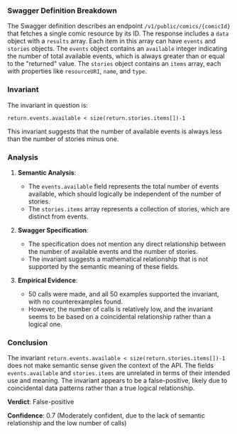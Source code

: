 ### Swagger Definition Breakdown

The Swagger definition describes an endpoint `/v1/public/comics/{comicId}` that fetches a single comic resource by its ID. The response includes a `data` object with a `results` array. Each item in this array can have `events` and `stories` objects. The `events` object contains an `available` integer indicating the number of total available events, which is always greater than or equal to the "returned" value. The `stories` object contains an `items` array, each with properties like `resourceURI`, `name`, and `type`.

### Invariant

The invariant in question is:

`return.events.available < size(return.stories.items[])-1`

This invariant suggests that the number of available events is always less than the number of stories minus one.

### Analysis

1. **Semantic Analysis**:
   - The `events.available` field represents the total number of events available, which should logically be independent of the number of stories.
   - The `stories.items` array represents a collection of stories, which are distinct from events.

2. **Swagger Specification**:
   - The specification does not mention any direct relationship between the number of available events and the number of stories.
   - The invariant suggests a mathematical relationship that is not supported by the semantic meaning of these fields.

3. **Empirical Evidence**:
   - 50 calls were made, and all 50 examples supported the invariant, with no counterexamples found.
   - However, the number of calls is relatively low, and the invariant seems to be based on a coincidental relationship rather than a logical one.

### Conclusion

The invariant `return.events.available < size(return.stories.items[])-1` does not make semantic sense given the context of the API. The fields `events.available` and `stories.items` are unrelated in terms of their intended use and meaning. The invariant appears to be a false-positive, likely due to coincidental data patterns rather than a true logical relationship.

**Verdict**: False-positive

**Confidence**: 0.7 (Moderately confident, due to the lack of semantic relationship and the low number of calls)
